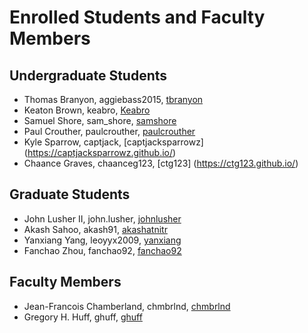 Enrolled Students and Faculty Members
=====================================


Undergraduate Students
----------------------

* Thomas Branyon, aggiebass2015, [tbranyon](https://tbranyon.github.io/)
* Keaton Brown, keabro, [Keabro](https://Keabro.github.io/)
* Samuel Shore, sam_shore, [samshore](https://samshore.github.io/)
* Paul Crouther, paulcrouther, [paulcrouther](https://paulcrouther.github.io/)
* Kyle Sparrow, captjack, [captjacksparrowz] (https://captjacksparrowz.github.io/)
* Chaance Graves, chaanceg123, [ctg123] (https://ctg123.github.io/)

Graduate Students
-----------------
* John Lusher II, john.lusher, [johnlusher](https://johnlusher.github.io/)
* Akash Sahoo, akash91, [akashatnitr](https://akashatnitr.github.io/)
* Yanxiang Yang, leoyyx2009, [yanxiang](http://leoyyx2009.github.io/)
* Fanchao Zhou, fanchao92, [fanchao92](https://fanchao92.github.io/)


Faculty Members
---------------

* Jean-Francois Chamberland, chmbrlnd, [chmbrlnd](https://github.com/chmbrlnd)
* Gregory H. Huff, ghuff, [ghuff](https://github.com/ghuff)
